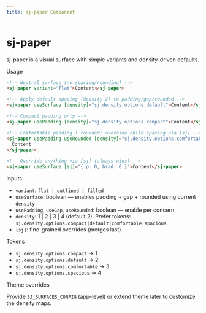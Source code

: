 ```yaml
---
title: sj-paper Component
---
```


# sj-paper

sj-paper is a visual surface with simple variants and density-driven defaults.

Usage

```html
<!-- Neutral surface (no spacing/rounding) -->
<sj-paper variant="flat">Content</sj-paper>

<!-- Apply default spacing (density 2) to padding/gap/rounded -->
<sj-paper useSurface [density]="sj.density.options.default">Content</sj-paper>

<!-- Compact padding only -->
<sj-paper usePadding [density]="sj.density.options.compact">Content</sj-paper>

<!-- Comfortable padding + rounded; override child spacing via [sj] -->
<sj-paper usePadding useRounded [density]="sj.density.options.comfortable" [sj]="{ gap: 0 }">
  Content
</sj-paper>

<!-- Override anything via [sj] (always wins) -->
<sj-paper useSurface [sj]="{ p: 0, brad: 0 }">Content</sj-paper>
```

Inputs

- `variant`: `flat | outlined | filled`
- `useSurface`: boolean — enables padding + gap + rounded using current `density`
- `usePadding`, `useGap`, `useRounded`: boolean — enable per concern
- `density`: 1 | 2 | 3 | 4 (default 2). Prefer tokens: `sj.density.options.compact|default|comfortable|spacious`.
- `[sj]`: fine-grained overrides (merges last)

Tokens

- `sj.density.options.compact` → 1
- `sj.density.options.default` → 2
- `sj.density.options.comfortable` → 3
- `sj.density.options.spacious` → 4

Theme overrides

Provide `SJ_SURFACES_CONFIG` (app-level) or extend theme later to customize the density maps.

